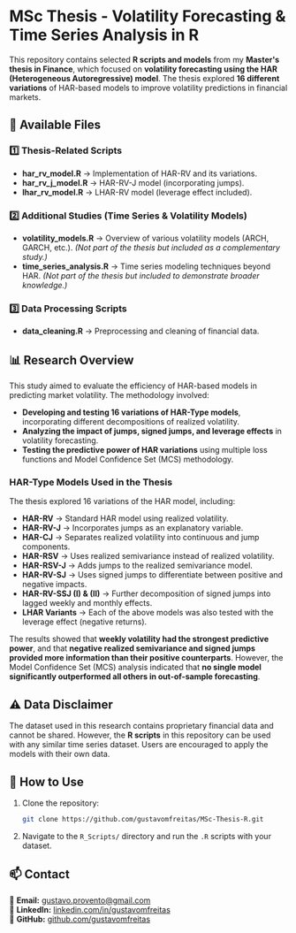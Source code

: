 # MSc Thesis - Volatility Forecasting & Time Series Analysis in R

This repository contains selected **R scripts and models** from my **Master's thesis in Finance**, which focused on **volatility forecasting using the HAR (Heterogeneous Autoregressive) model**. The thesis explored **16 different variations** of HAR-based models to improve volatility predictions in financial markets.

## 📂 Available Files

### **1️⃣ Thesis-Related Scripts**
- **har_rv_model.R** → Implementation of HAR-RV and its variations.
- **har_rv_j_model.R** → HAR-RV-J model (incorporating jumps).
- **lhar_rv_model.R** → LHAR-RV model (leverage effect included).

### **2️⃣ Additional Studies (Time Series & Volatility Models)**
- **volatility_models.R** → Overview of various volatility models (ARCH, GARCH, etc.). *(Not part of the thesis but included as a complementary study.)*
- **time_series_analysis.R** → Time series modeling techniques beyond HAR. *(Not part of the thesis but included to demonstrate broader knowledge.)*

### **3️⃣ Data Processing Scripts**
- **data_cleaning.R** → Preprocessing and cleaning of financial data.

## 📊 Research Overview
This study aimed to evaluate the efficiency of HAR-based models in predicting market volatility. The methodology involved:
- **Developing and testing 16 variations of HAR-Type models**, incorporating different decompositions of realized volatility.
- **Analyzing the impact of jumps, signed jumps, and leverage effects** in volatility forecasting.
- **Testing the predictive power of HAR variations** using multiple loss functions and Model Confidence Set (MCS) methodology.

### **HAR-Type Models Used in the Thesis**
The thesis explored 16 variations of the HAR model, including:
- **HAR-RV** → Standard HAR model using realized volatility.
- **HAR-RV-J** → Incorporates jumps as an explanatory variable.
- **HAR-CJ** → Separates realized volatility into continuous and jump components.
- **HAR-RSV** → Uses realized semivariance instead of realized volatility.
- **HAR-RSV-J** → Adds jumps to the realized semivariance model.
- **HAR-RV-SJ** → Uses signed jumps to differentiate between positive and negative impacts.
- **HAR-RV-SSJ (I) & (II)** → Further decomposition of signed jumps into lagged weekly and monthly effects.
- **LHAR Variants** → Each of the above models was also tested with the leverage effect (negative returns).

The results showed that **weekly volatility had the strongest predictive power**, and that **negative realized semivariance and signed jumps provided more information than their positive counterparts**. However, the Model Confidence Set (MCS) analysis indicated that **no single model significantly outperformed all others in out-of-sample forecasting**.

## ⚠ Data Disclaimer
The dataset used in this research contains proprietary financial data and cannot be shared. However, the **R scripts** in this repository can be used with any similar time series dataset. Users are encouraged to apply the models with their own data.

## 🔧 How to Use
1. Clone the repository:
   ```bash
   git clone https://github.com/gustavomfreitas/MSc-Thesis-R.git
   ```
2. Navigate to the `R_Scripts/` directory and run the `.R` scripts with your dataset.

## 📫 Contact
📩 **Email:** gustavo.provento@gmail.com  
💼 **LinkedIn:** [linkedin.com/in/gustavomfreitas](https://www.linkedin.com/in/gustavomfreitas)  
📂 **GitHub:** [github.com/gustavomfreitas](https://github.com/gustavomfreitas)


